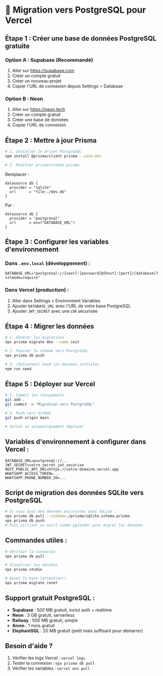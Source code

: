 # 🚀 Migration vers PostgreSQL pour Vercel

## Étape 1 : Créer une base de données PostgreSQL gratuite

### Option A : Supabase (Recommandé)
1. Aller sur https://supabase.com
2. Créer un compte gratuit
3. Créer un nouveau projet
4. Copier l'URL de connexion depuis Settings > Database

### Option B : Neon
1. Aller sur https://neon.tech
2. Créer un compte gratuit  
3. Créer une base de données
4. Copier l'URL de connexion

## Étape 2 : Mettre à jour Prisma

```bash
# 1. Installer le driver PostgreSQL
npm install @prisma/client prisma --save-dev

# 2. Modifier prisma/schema.prisma
```

Remplacer :
```prisma
datasource db {
  provider = "sqlite"
  url      = "file:./dev.db"
}
```

Par :
```prisma
datasource db {
  provider = "postgresql"
  url      = env("DATABASE_URL")
}
```

## Étape 3 : Configurer les variables d'environnement

### Dans `.env.local` (développement) :
```env
DATABASE_URL="postgresql://[user]:[password]@[host]:[port]/[database]?sslmode=require"
```

### Dans Vercel (production) :
1. Aller dans Settings > Environment Variables
2. Ajouter `DATABASE_URL` avec l'URL de votre base PostgreSQL
3. Ajouter `JWT_SECRET` avec une clé sécurisée

## Étape 4 : Migrer les données

```bash
# 1. Générer les migrations
npx prisma migrate dev --name init

# 2. Pousser le schéma vers PostgreSQL
npx prisma db push

# 3. (Optionnel) Seed les données initiales
npm run seed
```

## Étape 5 : Déployer sur Vercel

```bash
# 1. Commit les changements
git add .
git commit -m "Migration vers PostgreSQL"

# 2. Push vers GitHub
git push origin main

# Vercel va automatiquement déployer
```

## Variables d'environnement à configurer dans Vercel :

```
DATABASE_URL=postgresql://...
JWT_SECRET=votre_secret_jwt_securise
NEXT_PUBLIC_API_URL=https://votre-domaine.vercel.app
WHATSAPP_ACCESS_TOKEN=...
WHATSAPP_PHONE_NUMBER_ID=...
```

## Script de migration des données SQLite vers PostgreSQL

```bash
# Si vous avez des données existantes dans SQLite :
npx prisma db pull --schema=./prisma/sqlite.schema.prisma
npx prisma db push
# Puis utiliser un outil comme pgloader pour migrer les données
```

## Commandes utiles :

```bash
# Vérifier la connexion
npx prisma db pull

# Visualiser les données
npx prisma studio

# Reset la base (attention!)
npx prisma migrate reset
```

## Support gratuit PostgreSQL :

- **Supabase** : 500 MB gratuit, inclut auth + realtime
- **Neon** : 3 GB gratuit, serverless  
- **Railway** : 500 MB gratuit, simple
- **Aiven** : 1 mois gratuit
- **ElephantSQL** : 20 MB gratuit (petit mais suffisant pour démarrer)

## Besoin d'aide ?

1. Vérifier les logs Vercel : `vercel logs`
2. Tester la connexion : `npx prisma db pull`
3. Vérifier les variables : `vercel env pull`